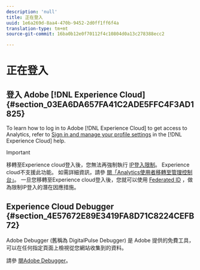 ```yaml
---
description: 'null'
title: 正在登入
uuid: 1e6a269d-8aa4-470b-9452-2d0ff1ff6f4a
translation-type: tm+mt
source-git-commit: 16ba0b12e0f70112f4c10804d0a13c278388ecc2

---
```



# 正在登入

## 登入 Adobe [!DNL Experience Cloud] {#section_03EA6DA657FA41C2ADE5FFC4F3AD1825}

To learn how to log in to Adobe [!DNL Experience Cloud] to get access to Analytics, refer to [Sign in and manage your profile settings](https://marketing.adobe.com/resources/help/en_US/mcloud/getting-started-experience-cloud.html) in the [!DNL Experience Cloud] help.

>[!IMPORTANT]
>
>移轉至Experience cloud登入後，您無法再強制執行 [IP登入限制](/help/admin/company/security-manager.md)。 Experience cloud不支援此功能。 如需詳細資訊，請參 [閱「Analytics使用者移轉至管理控制台」](https://marketing.adobe.com/resources/help/en_US/experience-cloud/admin-console/analytics-migration/)。 一旦您移轉至Experience cloud登入後，您就可以使用 [Federated ID](https://spark.adobe.com/page/JeSB8EPEQIvjD/) ，做為限制IP登入的潛在因應措施。

## Experience Cloud Debugger {#section_4E57672E89E3419FA8D71C8224CEFB72}

Adobe Debugger (舊稱為 DigitalPulse Debugger) 是 Adobe 提供的免費工具，可以在任何指定頁面上檢視從您網站收集到的資料。

請參 [閱Adobe Debugger](https://chrome.google.com/webstore/detail/adobe-experience-cloud-de/ocdmogmohccmeicdhlhhgepeaijenapj)。
